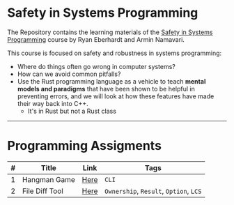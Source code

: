 # Safety in Systems Programming

The Repository contains the learning materials of the [Safety in Systems Programming](https://reberhardt.com/cs110l/spring-2020/) course by Ryan Eberhardt and Armin Namavari.

This course is focused on safety and robustness in systems programming: 

- Where do things often go wrong in computer systems? 
- How can we avoid common pitfalls? 
- Use the Rust programming language as a vehicle to teach **mental models and paradigms** that have been shown to be helpful in preventing errors, and we will look at how these features have made their way back into C++.
    - It's in Rust but not a Rust class

---

# Programming Assigments

| # | Title | Link | Tags |
| - | - | - | - |
| 1 | Hangman Game     | [Here](week1) | `CLI` |
| 2 |  File Diff Tool   | [Here](week2) | `Ownership`, `Result`, `Option`, `LCS` |
